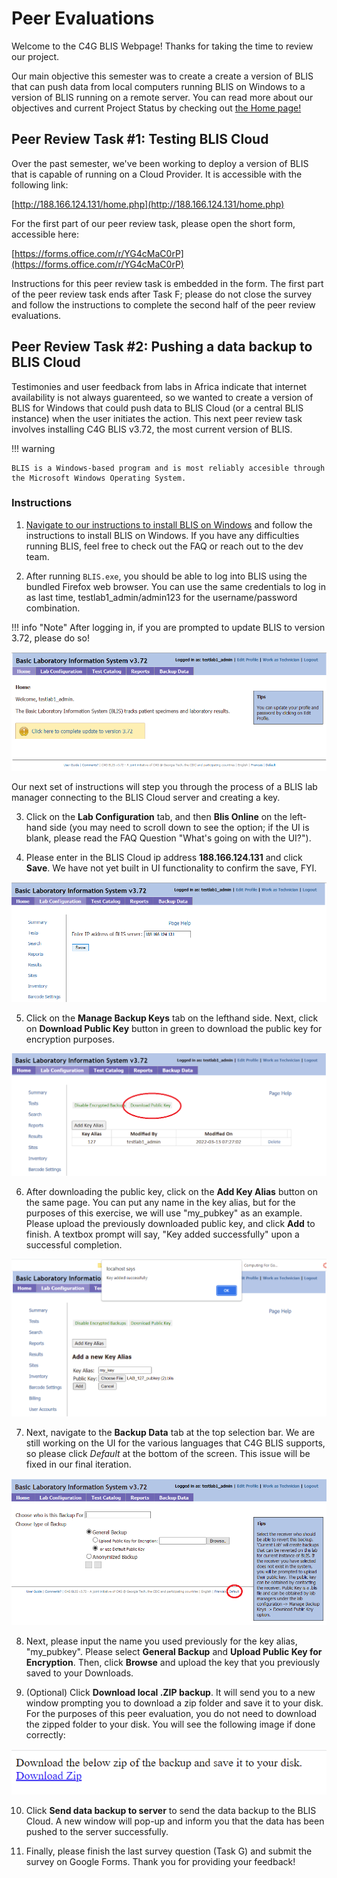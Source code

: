 # Peer Evaluations

Welcome to the C4G BLIS Webpage! Thanks for taking the time to review our project.

Our main objective this semester was to create a create a version of BLIS that can push data from local computers running BLIS on Windows to a version of BLIS running on a remote server. You can read more about our objectives and current Project Status by checking out [the Home page!](https://c4g-spr22-blis.github.io)


## Peer Review Task #1: Testing BLIS Cloud

Over the past semester, we've been working to deploy a version of BLIS that is capable of running on a Cloud Provider. It is accessible with the following link:

[http://188.166.124.131/home.php](http://188.166.124.131/home.php) 

For the first part of our peer review task, please open the short form, accessible here:

[https://forms.office.com/r/YG4cMaC0rP](https://forms.office.com/r/YG4cMaC0rP)


Instructions for this peer review task is embedded in the form. The first part of the peer review task ends after Task F; please do not close the survey and follow the instructions to complete the second half of the peer review evaluations.


## Peer Review Task #2: Pushing a data backup to BLIS Cloud

Testimonies and user feedback from labs in Africa indicate that internet availability is not always guarenteed, so we wanted to create a version of BLIS for Windows that could push data to BLIS Cloud (or a central BLIS instance) when the user initiates the action. This next peer review task involves installing C4G BLIS v3.72, the most current version of BLIS.

!!! warning

    BLIS is a Windows-based program and is most reliably accesible through the Microsoft Windows Operating System. 

### Instructions
1. [Navigate to our instructions to install BLIS on Windows](https://c4g-spr22-blis.github.io/developer_documentation/blis_on_windows/) and follow the instructions to install BLIS on Windows. If you have any difficulties running BLIS, feel free to check out the FAQ or reach out to the dev team.

2. After running `BLIS.exe`, you should be able to log into BLIS using the bundled Firefox web browser. You can use the same credentials to log in as last time, testlab1_admin/admin123 for the username/password combination.

!!! info "Note"
    After logging in, if you are prompted to update BLIS to version 3.72, please do so!

![update_version](images/update_version.png)


Our next set of instructions will step you through the process of a BLIS lab manager connecting to the BLIS Cloud server and creating a key.

3. Click on the **Lab Configuration** tab, and then **Blis Online** on the left-hand side (you may need to scroll down to see the option; if the UI is blank, please read the FAQ Question "What's going on with the UI?").

4. Please enter in the BLIS Cloud ip address **188.166.124.131** and click **Save**. We have not yet built in UI functionality to confirm the save, FYI.

![save_ip](images/save_ip.png)

5. Click on the **Manage Backup Keys** tab on the lefthand side. Next, click on **Download Public Key** button in green to download the public key for encryption purposes.

![download_publickey](images/download_publickey.png)

6. After downloading the public key, click on the **Add Key Alias** button on the same page. You can put any name in the key alias, but for the purposes of this exercise, we will use "my_pubkey" as an example. Please upload the previously downloaded public key, and click **Add** to finish. A textbox prompt will say, "Key added successfully" upon a successful completion.


![successful_key](images/successful_key.png)

7. Next, navigate to the **Backup Data** tab at the top selection bar. We are still working on the UI for the various languages that C4G BLIS supports, so please click *Default* at the bottom of the screen. This issue will be fixed in our final iteration.

![setting_default](images/setting_default.png)


8. Next, please input the name you used previously for the key alias, "my_pubkey". Please select **General Backup** and **Upload Public Key for Encryption**. Then, click **Browse** and upload the key that you previously saved to your Downloads.

9. (Optional) Click **Download local .ZIP backup**. It will send you to a new window prompting you to download a zip folder and save it to your disk. For the purposes of this peer evaluation, you do not need to download the zipped folder to your disk. You will see the following image if done correctly:

![download_zip](images/download_zip.png)

10. Click **Send data backup to server** to send the data backup to the BLIS Cloud. A new window will pop-up and inform you that the data has been pushed to the server successfully.

11.  Finally, please finish the last survey question (Task G) and submit the survey on Google Forms. Thank you for providing your feedback!